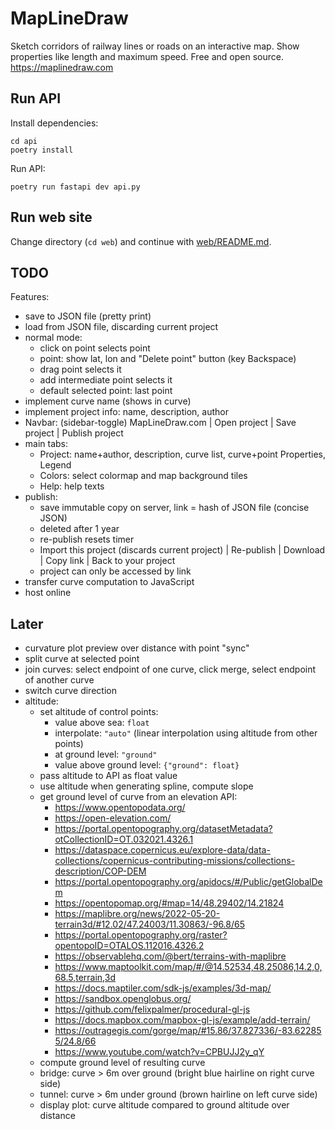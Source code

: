 # MapLineDraw

Sketch corridors of railway lines or roads on an interactive map.
Show properties like length and maximum speed.
Free and open source.
https://maplinedraw.com

## Run API

Install dependencies:
```
cd api
poetry install
```

Run API:
```
poetry run fastapi dev api.py
```

## Run web site

Change directory (`cd web`) and continue with [web/README.md](web/README.md).

## TODO

Features:
* save to JSON file (pretty print)
* load from JSON file, discarding current project
* normal mode:
  * click on point selects point
  * point: show lat, lon and "Delete point" button (key Backspace)
  * drag point selects it
  * add intermediate point selects it
  * default selected point: last point
* implement curve name (shows in curve)
* implement project info: name, description, author
* Navbar: (sidebar-toggle) MapLineDraw.com | Open project | Save project | Publish project
* main tabs:
  * Project: name+author, description, curve list, curve+point Properties, Legend
  * Colors: select colormap and map background tiles
  * Help: help texts
* publish:
  * save immutable copy on server, link = hash of JSON file (concise JSON)
  * deleted after 1 year
  * re-publish resets timer
  * Import this project (discards current project) | Re-publish | Download | Copy link | Back to your project
  * project can only be accessed by link
* transfer curve computation to JavaScript
* host online

## Later

* curvature plot preview over distance with point "sync"
* split curve at selected point
* join curves: select endpoint of one curve, click merge, select endpoint of another curve
* switch curve direction
* altitude:
  * set altitude of control points:
    * value above sea: `float`
    * interpolate: `"auto"` (linear interpolation using altitude from other points)
    * at ground level: `"ground"`
    * value above ground level: `{"ground": float}`
  * pass altitude to API as float value
  * use altitude when generating spline, compute slope
  * get ground level of curve from an elevation API:
    - https://www.opentopodata.org/
    - https://open-elevation.com/
    - https://portal.opentopography.org/datasetMetadata?otCollectionID=OT.032021.4326.1
    - https://dataspace.copernicus.eu/explore-data/data-collections/copernicus-contributing-missions/collections-description/COP-DEM
    - https://portal.opentopography.org/apidocs/#/Public/getGlobalDem
    - https://opentopomap.org/#map=14/48.29402/14.21824
    - https://maplibre.org/news/2022-05-20-terrain3d/#12.02/47.24003/11.30863/-96.8/65
    - https://portal.opentopography.org/raster?opentopoID=OTALOS.112016.4326.2
    - https://observablehq.com/@bert/terrains-with-maplibre
    - https://www.maptoolkit.com/map/#/@14.52534,48.25086,14.2,0,68.5,terrain,3d
    - https://docs.maptiler.com/sdk-js/examples/3d-map/
    - https://sandbox.openglobus.org/
    - https://github.com/felixpalmer/procedural-gl-js
    - https://docs.mapbox.com/mapbox-gl-js/example/add-terrain/
    - https://outragegis.com/gorge/map/#15.86/37.827336/-83.622855/24.8/66
    - https://www.youtube.com/watch?v=CPBUJJ2y_qY
  * compute ground level of resulting curve
  * bridge: curve > 6m over ground (bright blue hairline on right curve side)
  * tunnel: curve > 6m under ground (brown hairline on left curve side)
  * display plot: curve altitude compared to ground altitude over distance
